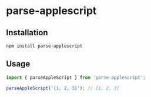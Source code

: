 # parse-applescript

## Installation

```shell
npm install parse-applescript
```

## Usage

```javascript
import { parseAppleScript } from 'parse-applescript';

parseAppleScript('{1, 2, 3}'); // [1, 2, 3]
```
